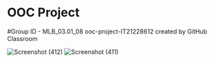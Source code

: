 # OOC Project
#Group ID - MLB_03.01_08
ooc-project-IT21228612 created by GitHub Classroom

![Screenshot (412)](https://user-images.githubusercontent.com/100590888/168744511-7f0a47d0-0480-4066-985a-b7af42733ac1.png)
![Screenshot (411)](https://user-images.githubusercontent.com/100590888/168742620-3a860719-54c2-46a3-9aef-2dca746eb3e3.png)
